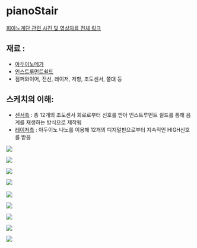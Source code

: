 # pianoStair

[피아노계단 관련 사진 및 영상자료 전체 링크](https://goo.gl/photos/dUDTP7aPk2PVhnq38)  

## 재료 : 
* [아두이노메가](https://github.com/mtinet/pianoStair/blob/master/image/a000067_front_2_1.jpg?raw=true)  
* [인스트루먼트쉴드](https://github.com/mtinet/pianoStair/blob/master/image/1419357885248m0.jpg?raw=true)  
* 점퍼와이어, 전선, 레이저, 저항, 조도센서, 쫄대 등  

## 스케치의 이해:
* [센서측](https://github.com/mtinet/pianoStair/blob/master/sketch/pianoStair.ino) : 총 12개의 조도센서 회로로부터 신호를 받아 인스트루먼트 쉴드를 통해 음계를 재생하는 방식으로 제작됨  
* [레이저측]() : 아두이노 나노를 이용해 12개의 디지털핀으로부터 지속적인 HIGH신호를 받음  

![](https://github.com/mtinet/pianoStair/blob/master/image/20161219_180527.jpg?raw=true)  

![](https://github.com/mtinet/pianoStair/blob/master/image/20161220_160136.jpg?raw=true)  

![](https://github.com/mtinet/pianoStair/blob/master/image/20161220_161656.jpg?raw=true)  

![](https://github.com/mtinet/pianoStair/blob/master/image/20161220_163333.jpg?raw=true)  

![](https://github.com/mtinet/pianoStair/blob/master/image/20161220_183933.jpg?raw=true)  

![](https://github.com/mtinet/pianoStair/blob/master/image/20161220_192315.jpg?raw=true)  

![](https://github.com/mtinet/pianoStair/blob/master/image/20161220_215835.jpg?raw=true)  

![](https://github.com/mtinet/pianoStair/blob/master/image/20161220_221055.jpg?raw=true)  

![](https://github.com/mtinet/pianoStair/blob/master/image/20161220_230745.jpg?raw=true)  


